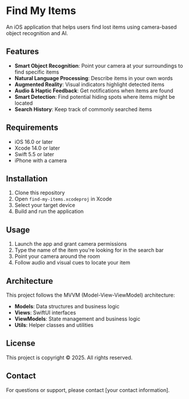 # Find My Items

An iOS application that helps users find lost items using camera-based object recognition and AI.

## Features

- **Smart Object Recognition**: Point your camera at your surroundings to find specific items
- **Natural Language Processing**: Describe items in your own words
- **Augmented Reality**: Visual indicators highlight detected items
- **Audio & Haptic Feedback**: Get notifications when items are found
- **Smart Detection**: Find potential hiding spots where items might be located
- **Search History**: Keep track of commonly searched items

## Requirements

- iOS 16.0 or later
- Xcode 14.0 or later
- Swift 5.5 or later
- iPhone with a camera

## Installation

1. Clone this repository
2. Open `find-my-items.xcodeproj` in Xcode
3. Select your target device
4. Build and run the application

## Usage

1. Launch the app and grant camera permissions
2. Type the name of the item you're looking for in the search bar
3. Point your camera around the room
4. Follow audio and visual cues to locate your item

## Architecture

This project follows the MVVM (Model-View-ViewModel) architecture:

- **Models**: Data structures and business logic
- **Views**: SwiftUI interfaces
- **ViewModels**: State management and business logic
- **Utils**: Helper classes and utilities

## License

This project is copyright © 2025. All rights reserved.

## Contact

For questions or support, please contact [your contact information]. 